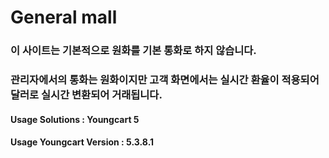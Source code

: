 # General mall
### 이 사이트는 기본적으로 원화를 기본 통화로 하지 않습니다.
### 관리자에서의 통화는 원화이지만 고객 화면에서는 실시간 환율이 적용되어 달러로 실시간 변환되어 거래됩니다.  

#### Usage Solutions : Youngcart 5
#### Usage Youngcart Version : 5.3.8.1
